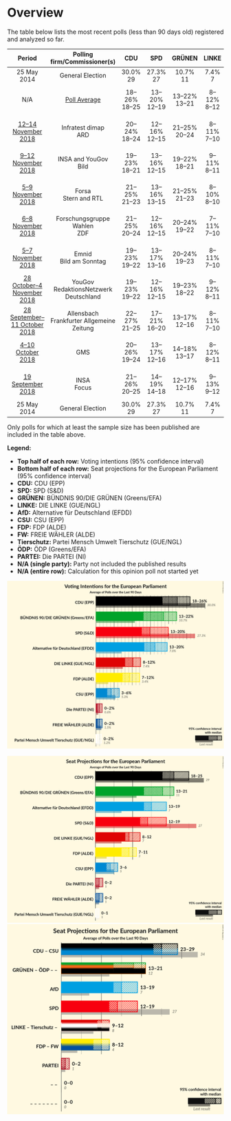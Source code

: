 # Overview

The table below lists the most recent polls (less than 90 days old) registered and analyzed so far.

| Period     | Polling firm/Commissioner(s) | CDU | SPD | GRÜNEN | LINKE | AfD | CSU | FDP | FW | Tierschutz | ÖDP | PARTEI |
|:----------:|:----------------------------:|:--:|:--:|:--:|:--:|:--:|:--:|:--:|:--:|:--:|:--:|:--:|
| 25 May 2014 | General Election | 30.0% <br> 29 | 27.3% <br> 27 | 10.7% <br> 11 | 7.4% <br> 7 | 7.0% <br> 7 | 5.3% <br> 5 | 3.4% <br> 3 | 1.5% <br> 1 | 1.2% <br> 1 | 0.6% <br> 1 | 0.6% <br> 1 |
| N/A | [Poll Average](average.html) | 18–26% <br> 18–25 | 13–20% <br> 12–19 | 13–22% <br> 13–21 | 8–12% <br> 8–12 | 13–20% <br> 13–19 | 3–6% <br> 3–6 | 7–12% <br> 7–11 | 0–2% <br> 0–2 | 0–2% <br> 0–1 | N/A <br> N/A | 0–2% <br> 0–2 |
| [12–14 November 2018](2018-11-14-Infratestdimap.html) | Infratest dimap <br> ARD | 20–24% <br> 18–24 | 12–16% <br> 12–15 | 21–25% <br> 20–24 | 8–11% <br> 7–10 | 12–16% <br> 11–15 | 3–5% <br> 3–5 | 7–9% <br> 6–9 | 1–2% <br> 1–2 | 1–2% <br> 1–2 | N/A <br> N/A | 1–2% <br> 1–2 |
| [9–12 November 2018](2018-11-12-INSAandYouGov.html) | INSA and YouGov <br> Bild | 19–23% <br> 18–21 | 13–16% <br> 12–15 | 19–22% <br> 18–21 | 9–11% <br> 8–11 | 15–18% <br> 14–17 | 4–6% <br> 4–6 | 8–10% <br> 8–10 | 1% <br> 0–1 | 0–1% <br> 0–1 | N/A <br> N/A | 0–1% <br> 0–1 |
| [5–9 November 2018](2018-11-09-Forsa.html) | Forsa <br> Stern and RTL | 21–25% <br> 21–23 | 13–16% <br> 13–15 | 21–25% <br> 21–23 | 8–10% <br> 8–10 | 12–15% <br> 11–13 | 3–5% <br> 4–5 | 8–10% <br> 8–10 | 1–2% <br> 1 | 1% <br> 1 | N/A <br> N/A | 1–2% <br> 1 |
| [6–8 November 2018](2018-11-08-ForschungsgruppeWahlen.html) | Forschungsgruppe Wahlen <br> ZDF | 21–25% <br> 20–24 | 12–16% <br> 12–15 | 20–24% <br> 19–22 | 7–11% <br> 7–10 | 12–16% <br> 12–15 | 3–5% <br> 3–5 | 7–11% <br> 8–10 | 1–2% <br> 1 | 0–2% <br> 0–1 | N/A <br> N/A | 1–2% <br> 1–2 |
| [5–7 November 2018](2018-11-07-Emnid.html) | Emnid <br> Bild am Sonntag | 19–23% <br> 19–22 | 13–17% <br> 13–16 | 20–24% <br> 19–23 | 8–11% <br> 7–10 | 13–17% <br> 13–16 | 3–5% <br> 3–5 | 7–9% <br> 6–9 | 1–2% <br> 1–2 | 1–2% <br> 1 | N/A <br> N/A | 1–2% <br> 1–2 |
| [28 October–4 November 2018](2018-11-04-YouGov.html) | YouGov <br> RedaktionsNetzwerk Deutschland | 19–23% <br> 19–22 | 12–16% <br> 12–15 | 19–23% <br> 18–22 | 9–12% <br> 8–11 | 14–18% <br> 14–17 | 3–5% <br> 3–4 | 9–12% <br> 8–11 | 0–1% <br> 0–1 | 0–1% <br> 0–1 | N/A <br> N/A | 0–1% <br> 0–1 |
| [28 September–11 October 2018](2018-10-11-Allensbach.html) | Allensbach <br> Frankfurter Allgemeine Zeitung | 22–27% <br> 21–25 | 17–21% <br> 16–20 | 13–17% <br> 12–16 | 8–11% <br> 7–10 | 13–17% <br> 13–16 | 3–6% <br> 3–5 | 7–10% <br> 7–10 | 0–2% <br> 1 | 0–1% <br> 0–1 | N/A <br> N/A | 0–2% <br> 1 |
| [4–10 October 2018](2018-10-10-GMS.html) | GMS | 20–26% <br> 19–24 | 13–17% <br> 12–16 | 14–18% <br> 13–17 | 8–12% <br> 8–11 | 16–20% <br> 15–19 | 3–5% <br> 3–5 | 8–12% <br> 8–11 | 0–2% <br> 0–2 | 0–1% <br> 0–1 | N/A <br> N/A | 0–2% <br> 0–2 |
| [19 September 2018](2018-09-19-INSA.html) | INSA <br> Focus | 21–26% <br> 20–25 | 14–19% <br> 14–18 | 12–17% <br> 12–16 | 9–13% <br> 9–12 | 15–20% <br> 15–19 | 3–6% <br> 3–5 | 8–12% <br> 8–11 | 0–1% <br> 0–1 | 0–1% <br> 0–1 | N/A <br> N/A | 0–1% <br> 0–1 |
| 25 May 2014 | General Election | 30.0% <br> 29 | 27.3% <br> 27 | 10.7% <br> 11 | 7.4% <br> 7 | 7.0% <br> 7 | 5.3% <br> 5 | 3.4% <br> 3 | 1.5% <br> 1 | 1.2% <br> 1 | 0.6% <br> 1 | 0.6% <br> 1 |

Only polls for which at least the sample size has been published are included in the table above.

**Legend:**
+ **Top half of each row:** Voting intentions (95% confidence interval)
+ **Bottom half of each row:** Seat projections for the European Parliament (95% confidence interval)
+ **CDU:** CDU (EPP)
+ **SPD:** SPD (S&D)
+ **GRÜNEN:** BÜNDNIS 90/DIE GRÜNEN (Greens/EFA)
+ **LINKE:** DIE LINKE (GUE/NGL)
+ **AfD:** Alternative für Deutschland (EFDD)
+ **CSU:** CSU (EPP)
+ **FDP:** FDP (ALDE)
+ **FW:** FREIE WÄHLER (ALDE)
+ **Tierschutz:** Partei Mensch Umwelt Tierschutz (GUE/NGL)
+ **ÖDP:** ÖDP (Greens/EFA)
+ **PARTEI:** Die PARTEI (NI)
+ **N/A (single party):** Party not included the published results
+ **N/A (entire row):** Calculation for this opinion poll not started yet


![Graph with voting intentions not yet produced](average.png "Voting Intentions")

![Graph with seats not yet produced](average-seats.png "Seats")
![Graph with coalitions seats not yet produced](average-coalitions-seats.png "Coalitions Seats")
